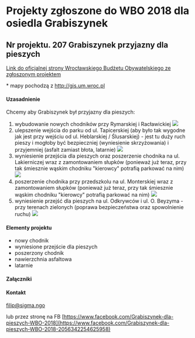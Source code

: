 # Projekty zgłoszone do WBO 2018 dla osiedla Grabiszynek

## Nr projektu. 207 Grabiszynek przyjazny dla pieszych

[Link do oficjalnej strony Wrocławskiego Budżetu Obywatelskiego ze zgłoszonym projektem](https://www.wroclaw.pl/budzet-obywatelski-wroclaw/wbo2016/projekty-2018/projekt,id,207)

\* mapy pochodzą z http://gis.um.wroc.pl

#### Uzasadnienie

Chcemy aby Grabiszynek był przyjazny dla pieszych:
1. wybudowanie nowych chodników przy Rymarskiej i Racławickiej
![](https://github.com/SigmaNgo/WBO2018/blob/master/obrazki/mapy/chodniki.JPG)
2. ulepszenie wejścia do parku od ul. Tapicerskiej (aby było tak wygodne jak jest przy wejściu od ul. Heblarskiej / Ślusarskiej) - jest tu duży ruch pieszy i mogłoby być bezpieczniej (wyniesienie skrzyżowania) i przyjemniej (asfalt zamiast błota, latarnie)
![](https://github.com/SigmaNgo/WBO2018/blob/master/obrazki/mapy/strefa.JPG)
3. wyniesienie przejścia dla pieszych oraz poszerzenie chodnika na ul. Lakierniczej wraz z zamontowaniem słupków (ponieważ już teraz, przy tak śmiesznie wąskim chodniku "kierowcy" potrafią parkować na nim)
![](https://github.com/SigmaNgo/WBO2018/blob/master/obrazki/mapy/przejscie.JPG)
4. poszerzenie chodnika przy przedszkolu na ul. Monterskiej wraz z zamontowaniem słupków (ponieważ już teraz, przy tak śmiesznie wąskim chodniku "kierowcy" potrafią parkować na nim)
![](https://github.com/SigmaNgo/WBO2018/blob/master/obrazki/mapy/chodnik.JPG)
5. wyniesienie przejść dla pieszych na ul. Odkrywców i ul. O. Beyzyma - przy terenach zielonych (poprawa bezpieczeństwa oraz spowolnienie ruchu)
![](https://github.com/SigmaNgo/WBO2018/blob/master/obrazki/mapy/wyniesienie.JPG)

#### Elementy projektu
* nowy chodnik
* wyniesione przejście dla pieszych
* poszerzony chodnik
* nawierzchnia asfaltowa
* latarnie

#### Załączniki


#### Kontakt
filip@sigma.ngo

lub przez stronę na FB [https://www.facebook.com/Grabiszynek-dla-pieszych-WBO-2018](https://www.facebook.com/Grabiszynek-dla-pieszych-WBO-2018-2056342254625958)
